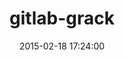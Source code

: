 ---
layout: post
title:  "gitlab-grack"
repo:   "gitlabhq/grack"
date:   2015-02-18 17:24:00
gemurl: https://github.com/gitlabhq/grack
---